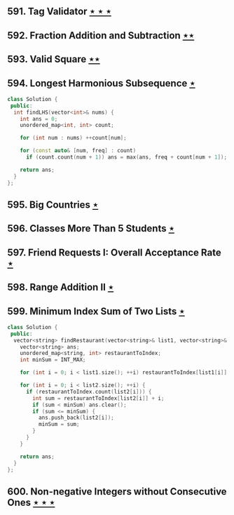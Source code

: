 ## 591. Tag Validator [$\star\star\star$](https://leetcode.com/problems/tag-validator)

## 592. Fraction Addition and Subtraction [$\star\star$](https://leetcode.com/problems/fraction-addition-and-subtraction)

## 593. Valid Square [$\star\star$](https://leetcode.com/problems/valid-square)

## 594. Longest Harmonious Subsequence [$\star$](https://leetcode.com/problems/longest-harmonious-subsequence)

```cpp
class Solution {
 public:
  int findLHS(vector<int>& nums) {
    int ans = 0;
    unordered_map<int, int> count;

    for (int num : nums) ++count[num];

    for (const auto& [num, freq] : count)
      if (count.count(num + 1)) ans = max(ans, freq + count[num + 1]);

    return ans;
  }
};
```

## 595. Big Countries [$\star$](https://leetcode.com/problems/big-countries)

## 596. Classes More Than 5 Students [$\star$](https://leetcode.com/problems/classes-more-than-5-students)

## 597. Friend Requests I: Overall Acceptance Rate [$\star$](https://leetcode.com/problems/friend-requests-i-overall-acceptance-rate)

## 598. Range Addition II [$\star$](https://leetcode.com/problems/range-addition-ii)

## 599. Minimum Index Sum of Two Lists [$\star$](https://leetcode.com/problems/minimum-index-sum-of-two-lists)

```cpp
class Solution {
 public:
  vector<string> findRestaurant(vector<string>& list1, vector<string>& list2) {
    vector<string> ans;
    unordered_map<string, int> restaurantToIndex;
    int minSum = INT_MAX;

    for (int i = 0; i < list1.size(); ++i) restaurantToIndex[list1[i]] = i;

    for (int i = 0; i < list2.size(); ++i) {
      if (restaurantToIndex.count(list2[i])) {
        int sum = restaurantToIndex[list2[i]] + i;
        if (sum < minSum) ans.clear();
        if (sum <= minSum) {
          ans.push_back(list2[i]);
          minSum = sum;
        }
      }
    }

    return ans;
  }
};
```

## 600. Non-negative Integers without Consecutive Ones [$\star\star\star$](https://leetcode.com/problems/non-negative-integers-without-consecutive-ones)
